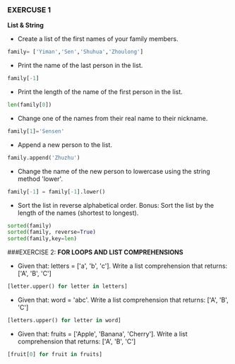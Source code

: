 ### EXERCUSE 1
**List & String**
* Create a list of the first names of your family members.
```python
family= ['Yiman','Sen','Shuhua','Zhoulong']
```
* Print the name of the last person in the list.
```python
family[-1]
```
* Print the length of the name of the first person in the list.
```python
len(family[0])
```
* Change one of the names from their real name to their nickname.
```python
family[1]='Sensen'
```
* Append a new person to the list.
```python
family.append('Zhuzhu')
```
* Change the name of the new person to lowercase using the string method 'lower'.
```python
family[-1] = family[-1].lower()
```
* Sort the list in reverse alphabetical order.
Bonus: Sort the list by the length of the names (shortest to longest).
```python
sorted(family)
sorted(family, reverse=True)
sorted(family,key=len)
```

###EXERCISE 2:
**FOR LOOPS AND LIST COMPREHENSIONS**
* Given that: letters = ['a', 'b', 'c']. Write a list comprehension that returns: ['A', 'B', 'C']
```python
[letter.upper() for letter in letters]
```
* Given that: word = 'abc'. Write a list comprehension that returns: ['A', 'B', 'C']
```python
[letters.upper() for letter in word]
```
* Given that: fruits = ['Apple', 'Banana', 'Cherry']. Write a list comprehension that returns: ['A', 'B', 'C']
```python
[fruit[0] for fruit in fruits]
```
